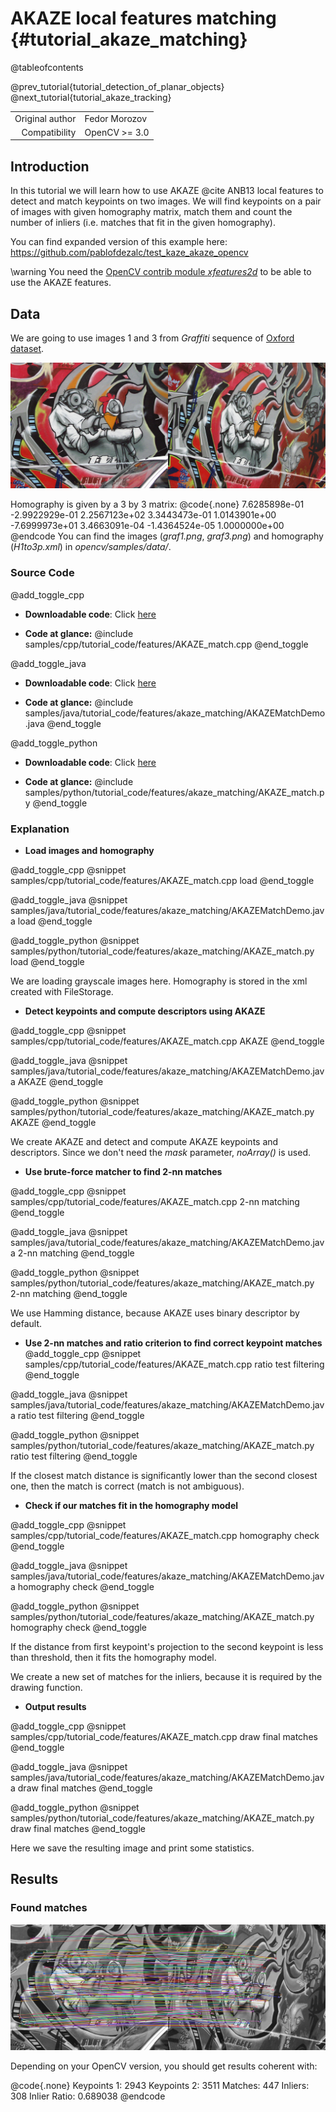 AKAZE local features matching {#tutorial_akaze_matching}
=============================

@tableofcontents

@prev_tutorial{tutorial_detection_of_planar_objects}
@next_tutorial{tutorial_akaze_tracking}

|    |    |
| -: | :- |
| Original author | Fedor Morozov |
| Compatibility | OpenCV >= 3.0 |

Introduction
------------

In this tutorial we will learn how to use AKAZE @cite ANB13 local features to detect and match keypoints on
two images.
We will find keypoints on a pair of images with given homography matrix, match them and count the
number of inliers (i.e. matches that fit in the given homography).

You can find expanded version of this example here:
<https://github.com/pablofdezalc/test_kaze_akaze_opencv>

\warning You need the [OpenCV contrib module *xfeatures2d*](https://github.com/opencv/opencv_contrib/tree/5.x/modules/xfeatures2d) to be able to use the AKAZE features.

Data
----

We are going to use images 1 and 3 from *Graffiti* sequence of [Oxford dataset](http://www.robots.ox.ac.uk/~vgg/data/data-aff.html).

![](images/graf.png)

Homography is given by a 3 by 3 matrix:
@code{.none}
7.6285898e-01  -2.9922929e-01   2.2567123e+02
3.3443473e-01   1.0143901e+00  -7.6999973e+01
3.4663091e-04  -1.4364524e-05   1.0000000e+00
@endcode
You can find the images (*graf1.png*, *graf3.png*) and homography (*H1to3p.xml*) in
*opencv/samples/data/*.

### Source Code

@add_toggle_cpp
-   **Downloadable code**: Click
    [here](https://github.com/opencv/opencv/5.x/samples/cpp/tutorial_code/features/AKAZE_match.cpp)

-   **Code at glance:**
    @include samples/cpp/tutorial_code/features/AKAZE_match.cpp
@end_toggle

@add_toggle_java
-   **Downloadable code**: Click
    [here](https://github.com/opencv/opencv/5.x/samples/java/tutorial_code/features/akaze_matching/AKAZEMatchDemo.java)

-   **Code at glance:**
    @include samples/java/tutorial_code/features/akaze_matching/AKAZEMatchDemo.java
@end_toggle

@add_toggle_python
-   **Downloadable code**: Click
    [here](https://github.com/opencv/opencv/5.x/samples/python/tutorial_code/features/akaze_matching/AKAZE_match.py)

-   **Code at glance:**
    @include samples/python/tutorial_code/features/akaze_matching/AKAZE_match.py
@end_toggle

### Explanation

-   **Load images and homography**

@add_toggle_cpp
@snippet samples/cpp/tutorial_code/features/AKAZE_match.cpp load
@end_toggle

@add_toggle_java
@snippet samples/java/tutorial_code/features/akaze_matching/AKAZEMatchDemo.java load
@end_toggle

@add_toggle_python
@snippet samples/python/tutorial_code/features/akaze_matching/AKAZE_match.py load
@end_toggle

We are loading grayscale images here. Homography is stored in the xml created with FileStorage.

-   **Detect keypoints and compute descriptors using AKAZE**

@add_toggle_cpp
@snippet samples/cpp/tutorial_code/features/AKAZE_match.cpp AKAZE
@end_toggle

@add_toggle_java
@snippet samples/java/tutorial_code/features/akaze_matching/AKAZEMatchDemo.java AKAZE
@end_toggle

@add_toggle_python
@snippet samples/python/tutorial_code/features/akaze_matching/AKAZE_match.py AKAZE
@end_toggle

We create AKAZE and detect and compute AKAZE keypoints and descriptors. Since we don't need the *mask*
parameter, *noArray()* is used.

-   **Use brute-force matcher to find 2-nn matches**

@add_toggle_cpp
@snippet samples/cpp/tutorial_code/features/AKAZE_match.cpp 2-nn matching
@end_toggle

@add_toggle_java
@snippet samples/java/tutorial_code/features/akaze_matching/AKAZEMatchDemo.java 2-nn matching
@end_toggle

@add_toggle_python
@snippet samples/python/tutorial_code/features/akaze_matching/AKAZE_match.py 2-nn matching
@end_toggle

We use Hamming distance, because AKAZE uses binary descriptor by default.

-   **Use 2-nn matches and ratio criterion to find correct keypoint matches**
@add_toggle_cpp
@snippet samples/cpp/tutorial_code/features/AKAZE_match.cpp ratio test filtering
@end_toggle

@add_toggle_java
@snippet samples/java/tutorial_code/features/akaze_matching/AKAZEMatchDemo.java ratio test filtering
@end_toggle

@add_toggle_python
@snippet samples/python/tutorial_code/features/akaze_matching/AKAZE_match.py ratio test filtering
@end_toggle

If the closest match distance is significantly lower than the second closest one, then the match is correct (match is not ambiguous).

-   **Check if our matches fit in the homography model**

@add_toggle_cpp
@snippet samples/cpp/tutorial_code/features/AKAZE_match.cpp homography check
@end_toggle

@add_toggle_java
@snippet samples/java/tutorial_code/features/akaze_matching/AKAZEMatchDemo.java homography check
@end_toggle

@add_toggle_python
@snippet samples/python/tutorial_code/features/akaze_matching/AKAZE_match.py homography check
@end_toggle

If the distance from first keypoint's projection to the second keypoint is less than threshold,
then it fits the homography model.

We create a new set of matches for the inliers, because it is required by the drawing function.

-   **Output results**

@add_toggle_cpp
@snippet samples/cpp/tutorial_code/features/AKAZE_match.cpp draw final matches
@end_toggle

@add_toggle_java
@snippet samples/java/tutorial_code/features/akaze_matching/AKAZEMatchDemo.java draw final matches
@end_toggle

@add_toggle_python
@snippet samples/python/tutorial_code/features/akaze_matching/AKAZE_match.py draw final matches
@end_toggle

Here we save the resulting image and print some statistics.

Results
-------

### Found matches

![](images/res.png)

Depending on your OpenCV version, you should get results coherent with:

@code{.none}
 Keypoints 1:   2943
 Keypoints 2:   3511
 Matches:       447
 Inliers:       308
 Inlier Ratio: 0.689038
@endcode
